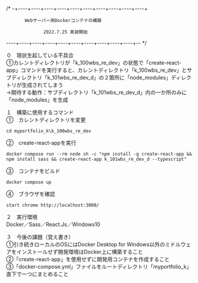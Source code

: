 /* -+----+----+----+----+----+----+----+----+----+----+  

           Webサーバー用Dockerコンテナの構築  

                  2022.7.25 実装開始  
  
  
  
  
----+----+----+----+----+----+----+----+----+----+-- */  

０　現状生起している不具合  
①カレントディレクトリが「k_100wbs_re_dev」の状態で「create-react-app」コマンドを実行すると、カレントディレクトリ「k_100wbs_re_dev」とサブディレクトリ「k_101wbs_re_dev_d」の２箇所に「node_modules」ディレクトリが生成されてしまう  
→期待する動作：サブディレクトリ「k_101wbs_re_dev_d」内の一か所のみに「node_modules」を生成  

１　構築に使用するコマンド  
①　カレントディレクトリを変更  
```
cd myportfolio_k\k_100wbs_re_dev
```
②　create-react-appを実行
```
docker compose run --rm node sh -c "npm install -g create-react-app && npm install sass && create-react-app k_101wbs_re_dev_d --typescript"
```
③　コンテナをビルド
```
docker compose up
```
④　ブラウザを確認
```
start chrome http://localhost:3000/
```

２　実行環境  
Docker／Sass／React.Js／Windows10  

３　今後の課題（覚え書き）  
①引き続きローカルのOSにはDocker Desktop for Windows以外のミドルウェアをインストールせず開発環境はDocker上に構築すること  
②「create-react-app」を使用せずに開発用コンテナを作成すること  
③「docker-compose.yml」ファイルをルートディレクトリ「myportfolio_k」直下で一つにまとめること  
